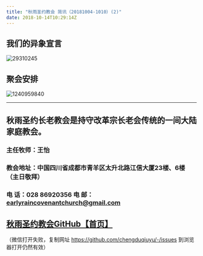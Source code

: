 ```yaml
---
title: "秋雨圣约教会 简讯（20181004-1010）(2)"
date: 2018-10-14T10:29:14Z
---
```


## 我们的异象宣言


![29310245](https://user-images.githubusercontent.com/37917810/40770705-0e303450-64ee-11e8-8a68-01700194500a.jpg)


## 聚会安排 


![1240959840](https://user-images.githubusercontent.com/37917810/40770738-27f07d3c-64ee-11e8-960f-42a2758933a3.jpg)


------------------------------------------------------------------------------------------------------
## 秋雨圣约长老教会是持守改革宗长老会传统的一间大陆家庭教会。 

###  主任牧师：王怡 
###  教会地址：中国四川省成都市青羊区太升北路江信大厦23楼、6楼（主日敬拜）
###  电        话：028 86920356           电        邮：earlyraincovenantchurch@gmail.com

## [秋雨圣约教会GitHub【首页】](https://github.com/chengduqiuyu/-/issues)
（微信打开失败，复制网址 https://github.com/chengduqiuyu/-/issues 到浏览器打开仍然有效）




